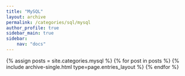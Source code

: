 ```yaml
---
title: "MySQL"
layout: archive
permalink: /categories/sql/mysql
author_profile: true
sidebar_main: true
sidebar:
    nav: "docs"
---
```


{% assign posts = site.categories.mysql %}
{% for post in posts %} 
{% include archive-single.html type=page.entries_layout %} 
{% endfor %}